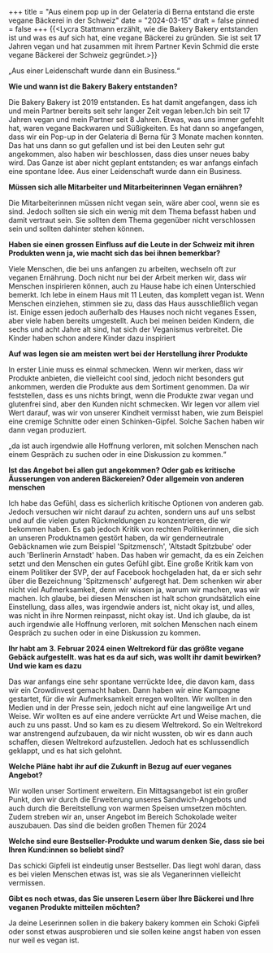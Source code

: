 +++
title = "Aus einem pop up in der Gelateria di Berna entstand die erste vegane Bäckerei in der Schweiz"
date = "2024-03-15"
draft = false
pinned = false
+++
{{<Lycra Stattmann erzählt, wie die Bakery Bakery entstanden ist und was es auf sich hat, eine vegane Bäckerei zu gründen. Sie ist seit 17 Jahren vegan und hat zusammen mit ihrem Partner Kevin Schmid die erste vegane Bäckerei der Schweiz gegründet.>}}

„Aus einer Leidenschaft wurde dann ein Business.“

**Wie und wann ist die Bakery Bakery entstanden?** 

Die Bakery Bakery ist 2019 entstanden. Es hat damit angefangen, dass ich und mein Partner bereits seit sehr langer Zeit vegan leben.Ich bin seit 17 Jahren vegan und mein Partner seit 8 Jahren. Etwas, was uns immer gefehlt hat, waren vegane Backwaren und Süßigkeiten. Es hat dann so angefangen, dass wir ein Pop-up in der Gelateria di Berna für 3 Monate machen konnten. Das hat uns dann so gut gefallen und ist bei den Leuten sehr gut angekommen, also haben wir beschlossen, dass dies unser neues baby wird. Das Ganze ist aber nicht geplant entstanden; es war anfangs einfach eine spontane Idee. Aus einer Leidenschaft wurde dann ein Business. 



**Müssen sich alle Mitarbeiter und Mitarbeiterinnen Vegan ernähren?**

Die Mitarbeiterinnen müssen nicht vegan sein, wäre aber cool, wenn sie es sind. Jedoch sollten sie sich ein wenig mit dem Thema befasst haben und damit vertraut sein. Sie sollten dem Thema gegenüber nicht verschlossen sein und sollten dahinter stehen können.



**Haben sie einen grossen Einfluss auf die Leute in der Schweiz mit ihren Produkten wenn ja, wie macht sich das bei ihnen bemerkbar?**

Viele Menschen, die bei uns anfangen zu arbeiten, wechseln oft zur veganen Ernährung. Doch nicht nur bei der Arbeit merken wir, dass wir Menschen inspirieren können, auch zu Hause habe ich einen Unterschied bemerkt. Ich lebe in einem Haus mit 11 Leuten, das komplett vegan ist. Wenn Menschen einziehen, stimmen sie zu, dass das Haus ausschließlich vegan ist. Einige essen jedoch außerhalb des Hauses noch nicht veganes Essen, aber viele haben bereits umgestellt. Auch bei meinen beiden Kindern, die sechs und acht Jahre alt sind, hat sich der Veganismus verbreitet. Die Kinder haben schon andere Kinder dazu inspiriert



**Auf was legen sie am meisten wert bei der Herstellung ihrer Produkte** 

In erster Linie muss es einmal schmecken. Wenn wir merken, dass wir Produkte anbieten, die vielleicht cool sind, jedoch nicht besonders gut ankommen, werden die Produkte aus dem Sortiment genommen. Da wir feststellen, dass es uns nichts bringt, wenn die Produkte zwar vegan und glutenfrei sind, aber den Kunden nicht schmecken. Wir legen vor allem viel Wert darauf, was wir von unserer Kindheit vermisst haben, wie zum Beispiel eine cremige Schnitte oder einen Schinken-Gipfel. Solche Sachen haben wir dann vegan produziert.



„da ist auch irgendwie alle Hoffnung verloren, mit solchen Menschen nach einem Gespräch zu suchen oder in eine Diskussion zu kommen.“

**Ist das Angebot bei allen gut angekommen? Oder gab es kritische Äusserungen von anderen Bäckereien? Oder allgemein von anderen menschen** 

Ich habe das Gefühl, dass es sicherlich kritische Optionen von anderen gab. Jedoch versuchen wir nicht darauf zu achten, sondern uns auf uns selbst und auf die vielen guten Rückmeldungen zu konzentrieren, die wir bekommen haben. Es gab jedoch Kritik von rechten Politikerinnen, die sich an unseren Produktnamen gestört haben, da wir genderneutrale Gebäcknamen wie zum Beispiel 'Spitzmensch', 'Altstadt Spitzbube' oder auch 'Berlinerin Arnstadt' haben. Das haben wir gemacht, da es ein Zeichen setzt und den Menschen ein gutes Gefühl gibt. Eine große Kritik kam von einem Politiker der SVP, der auf Facebook hochgeladen hat, da er sich sehr über die Bezeichnung 'Spitzmensch' aufgeregt hat. Dem schenken wir aber nicht viel Aufmerksamkeit, denn wir wissen ja, warum wir machen, was wir machen. Ich glaube, bei diesen Menschen ist halt schon grundsätzlich eine Einstellung, dass alles, was irgendwie anders ist, nicht okay ist, und alles, was nicht in ihre Normen reinpasst, nicht okay ist. Und ich glaube, da ist auch irgendwie alle Hoffnung verloren, mit solchen Menschen nach einem Gespräch zu suchen oder in eine Diskussion zu kommen.



**Ihr habt am 3. Februar 2024 einen Weltrekord für das größte vegane Gebäck aufgestellt. was hat es da auf sich, was wollt ihr damit bewirken? Und wie kam es dazu**

Das war anfangs eine sehr spontane verrückte Idee, die davon kam, dass wir ein Crowdinvest gemacht haben. Dann haben wir eine Kampagne gestartet, für die wir Aufmerksamkeit erregen wollten. Wir wollten in den Medien und in der Presse sein, jedoch nicht auf eine langweilige Art und Weise. Wir wollten es auf eine andere verrückte Art und Weise machen, die auch zu uns passt. Und so kam es zu diesem Weltrekord. So ein Weltrekord war anstrengend aufzubauen, da wir nicht wussten, ob wir es dann auch schaffen, diesen Weltrekord aufzustellen. Jedoch hat es schlussendlich geklappt, und es hat sich gelohnt.



**Welche Pläne habt ihr auf die Zukunft in Bezug auf euer veganes Angebot?**

Wir wollen unser Sortiment erweitern. Ein Mittagsangebot ist ein großer Punkt, den wir durch die Erweiterung unseres Sandwich-Angebots und auch durch die Bereitstellung von warmen Speisen umsetzen möchten. Zudem streben wir an, unser Angebot im Bereich Schokolade weiter auszubauen. Das sind die beiden großen Themen für 2024



**Welche sind eure Bestseller-Produkte und warum denken Sie, dass sie bei Ihren Kund:innen so beliebt sind?**

Das schicki Gipfeli ist eindeutig unser Bestseller. Das liegt wohl daran, dass es bei vielen Menschen etwas ist, was sie als Veganerinnen vielleicht vermissen.



**Gibt es noch etwas, das Sie unseren Lesern über Ihre Bäckerei und Ihre veganen Produkte mitteilen möchten?**

Ja deine Leserinnen sollen in die bakery bakery kommen ein Schoki Gipfeli oder sonst etwas ausprobieren und sie sollen keine angst haben von essen nur weil es vegan ist.